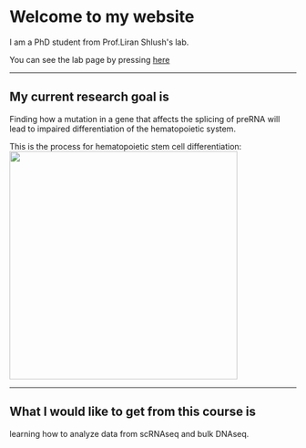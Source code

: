 # Welcome to my website 


I am a PhD student from Prof.Liran Shlush's lab. 

You can see the lab page by pressing [here](https://www.weizmann.ac.il/immunology/Shlush/liran-shlushs-lab)

---
## My current research goal is

Finding how a mutation in a gene that affects the splicing of preRNA will lead to impaired differentiation of the hematopoietic system.

This is the process for hematopoietic stem cell differentiation:
<img src="https://github.com/user-attachments/assets/aff1a326-fb43-4b60-a21c-2296a4b72da9" style="width: 400px; height: auto;">

--- 
## What I would like to get from this course is

learning how to analyze data from scRNAseq and bulk DNAseq.
